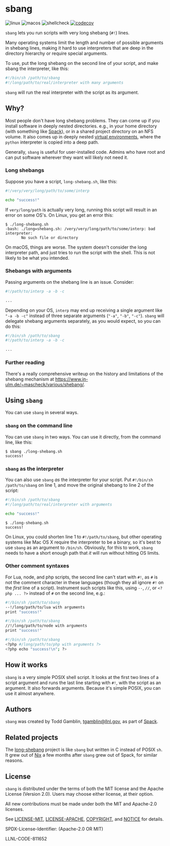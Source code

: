 # sbang
![linux](https://github.com/spack/sbang/workflows/linux/badge.svg)
![macos](https://github.com/spack/sbang/workflows/macos/badge.svg)
![shellcheck](https://github.com/spack/sbang/workflows/shellcheck/badge.svg)
[![codecov](https://codecov.io/gh/spack/sbang/branch/main/graph/badge.svg?token=IKH7mB5qq7)](https://codecov.io/gh/spack/sbang)

`sbang` lets you run scripts with very long shebang (`#!`) lines.

Many operating systems limit the length and number of possible arguments
in shebang lines, making it hard to use interpreters that are deep in the
directory hierarchy or require special arguments.

To use, put the long shebang on the second line of your script, and
make sbang the interpreter, like this:

```sh
#!/bin/sh /path/to/sbang
#!/long/path/to/real/interpreter with many arguments
```

`sbang` will run the real interpreter with the script as its argument.

## Why?

Most people don't have long shebang problems. They can come up if you
install software in deeply nested directories. e.g., in your home
directory (with something like [Spack](https://github.com/spack/spack)),
or in a shared project directory on an NFS volume. It also comes up in
deeply nested [virtual environments](https://github.com/pypa/virtualenv),
where the `python` interpreter is copied into a deep path.

Generally, `sbang` is useful for user-installed code. Admins who have
root and can put software wherever they want will likely not need it.

### Long shebangs

Suppose you have a script, `long-shebang.sh`, like this:

```sh
#!/very/very/long/path/to/some/interp

echo "success!"
```

If `very/long/path` is actually very long, running this script will
result in an error on some OS's. On Linux, you get an error this:

```console
$ ./long-shebang.sh
-bash: ./long=shebang.sh: /very/very/long/path/to/some/interp: bad interpreter:
       No such file or directory
```

On macOS, things are worse. The system doesn't consider the long
interpreter path, and just tries to run the script with the shell. This
is not likely to be what you intended.

### Shebangs with arguments

Passing arguments on the shebang line is an issue.  Consider:

```sh
#!/path/to/interp -a -b -c

...
```

Depending on your OS, `interp` may end up receiving a single argument
like `"-a -b -c"` instead of three separate arguments (`"-a"`, `"-b"`,
`"-c"`). `sbang` will delegate shebang arguments separately, as you would
expect, so you can do this:

```sh
#!/bin/sh /path/to/sbang
#!/path/to/interp -a -b -c

...
```

### Further reading

There's a really comprehensive writeup on the history and limitations of
the shebang mechanism at
https://www.in-ulm.de/~mascheck/various/shebang/.


## Using `sbang`

You can use `sbang` in several ways.

### `sbang` on the command line

You can use `sbang` in two ways. You can use it directly, from the
command line, like this:

```console
$ sbang ./long-shebang.sh
success!
```

### `sbang` as the interpreter

You can also use `sbang` *as* the interpreter for your script. Put
`#!/bin/sh /path/to/sbang` on line 1, and move the original shebang to
line 2 of the script:

```sh
#!/bin/sh /path/to/sbang
#!/long/path/to/real/interpreter with arguments

echo "success!"
```

```console
$ ./long-shebang.sh
success!
```

On Linux, you could shorten line 1 to `#!/path/to/sbang`, but other
operating systems like Mac OS X require the interpreter to be a binary,
so it's best to use `sbang` as an argument to `/bin/sh`. Obviously, for
this to work, `sbang` needs to have a short enough path that *it* will
run without hitting OS limits.

### Other comment syntaxes

For Lua, node, and php scripts, the second line can't start with `#!`, as
`#` is not the comment character in these languages (though they all
ignore `#!` on the *first* line of a script). Instrument such scripts
like this, using `--`, `//`, or `<?php ... ?>` instead of `#` on the
second line, e.g.:

```sh
#!/bin/sh /path/to/sbang
--!/long/path/to/lua with arguments
print "success!"
```

```sh
#!/bin/sh /path/to/sbang
//!/long/path/to/node with arguments
print "success!"
```

```sh
#!/bin/sh /path/to/sbang
<?php #/long/path/to/php with arguments ?>
<?php echo "success!\n"; ?>
```

## How it works

`sbang` is a very simple POSIX shell script. It looks at the first two
lines of a script argument and runs the last line starting with `#!`,
with the script as an argument. It also forwards arguments. Because it's
simple POSIX, you can use it almost anywhere.


## Authors

`sbang` was created by Todd Gamblin, tgamblin@llnl.gov, as part of
[Spack](https://github.com/spack/spack).

## Related projects

The [long-shebang](https://github.com/shlevy/long-shebang) project is
like `sbang` but written in C instead of POSIX `sh`. It grew out of
[Nix](https://github.com/nixos/nix) a few months after `sbang` grew out
of Spack, for similar reasons.

## License

`sbang` is distributed under the terms of both the MIT license and the
Apache License (Version 2.0). Users may choose either license, at their
option.

All new contributions must be made under both the MIT and Apache-2.0
licenses.

See [LICENSE-MIT](https://github.com/spack/sbang/blob/develop/LICENSE-MIT),
[LICENSE-APACHE](https://github.com/spack/sbang/blob/develop/LICENSE-APACHE),
[COPYRIGHT](https://github.com/spack/sbang/blob/develop/COPYRIGHT), and
[NOTICE](https://github.com/spack/sbang/blob/develop/NOTICE) for details.

SPDX-License-Identifier: (Apache-2.0 OR MIT)

LLNL-CODE-811652

